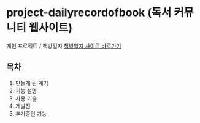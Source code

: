 # project-dailyrecordofbook (독서 커뮤니티 웹사이트)
개인 프로젝트 / 책방일지
[책방일지 사이트 바로가기](http://49.50.165.50:8080/main/home)


## 목차
1. 만들게 된 계기
2. 기능 설명
3. 사용 기술
4. 개발진
5. 추가중인 기능

